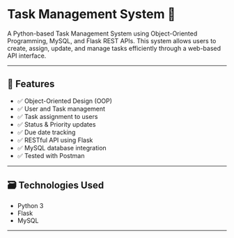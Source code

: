# Task Management System 📝

A Python-based Task Management System using Object-Oriented Programming, MySQL, and Flask REST APIs. This system allows users to create, assign, update, and manage tasks efficiently through a web-based API interface.

---

## 📌 Features

- ✅ Object-Oriented Design (OOP)
- ✅ User and Task management
- ✅ Task assignment to users
- ✅ Status & Priority updates
- ✅ Due date tracking
- ✅ RESTful API using Flask
- ✅ MySQL database integration
- ✅ Tested with Postman

---

## 🗃️ Technologies Used

- Python 3
- Flask
- MySQL
  

---


